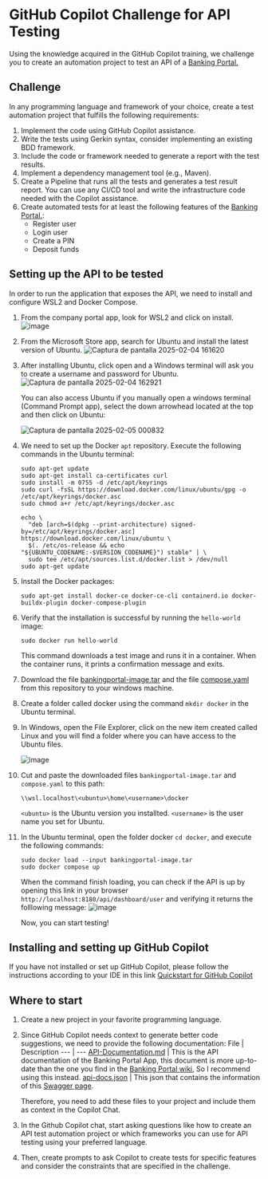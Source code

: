# GitHub Copilot Challenge for API Testing
Using the knowledge acquired in the GitHub Copilot training, we challenge you to create an automation project to test an API of a [Banking Portal.](https://github.com/abhi9720/BankingPortal-API)

## Challenge
In any programming language and framework of your choice, create a test automation project that fulfills the following requirements:
1. Implement the code using GitHub Copilot assistance.
2. Write the tests using Gerkin syntax, consider implementing an existing BDD framework.
3. Include the code or framework needed to generate a report with the test results.
4. Implement a dependency management tool (e.g., Maven).
5. Create a Pipeline that runs all the tests and generates a test result report. You can use any CI/CD tool and write the infrastructure code needed with the Copilot assistance.
6. Create automated tests for at least the following features of the [Banking Portal.](https://github.com/abhi9720/BankingPortal-API):
    - Register user
    - Login user
    - Create a PIN
    - Deposit funds

## Setting up the API to be tested
In order to run the application that exposes the API, we need to install and configure WSL2 and Docker Compose.

1. From the company portal app, look for WSL2 and click on install.
   ![image](https://github.com/user-attachments/assets/d7602fae-6acf-4fee-a66d-d86b0d4c12d9)

2. From the Microsoft Store app, search for Ubuntu and install the latest version of Ubuntu.
   ![Captura de pantalla 2025-02-04 161620](https://github.com/user-attachments/assets/14bddde0-ada4-4dbc-99c3-9d962e9e9051)

3. After installing Ubuntu, click open and a Windows terminal will ask you to create a username and password for Ubuntu.
   ![Captura de pantalla 2025-02-04 162921](https://github.com/user-attachments/assets/08171a3f-11cf-4fe7-8bfa-5310ce6990df)

   You can also access Ubuntu if you manually open a windows terminal (Command Prompt app), select the down arrowhead located at the top and then click on Ubuntu:
   
   ![Captura de pantalla 2025-02-05 000832](https://github.com/user-attachments/assets/9d6010a9-4bfb-46d3-90ee-ffab703c798f)

4. We need to set up the Docker `apt` repository. Execute the following commands in the Ubuntu terminal:
    
    ```
    sudo apt-get update
    sudo apt-get install ca-certificates curl
    sudo install -m 0755 -d /etc/apt/keyrings
    sudo curl -fsSL https://download.docker.com/linux/ubuntu/gpg -o /etc/apt/keyrings/docker.asc
    sudo chmod a+r /etc/apt/keyrings/docker.asc
    
    echo \
      "deb [arch=$(dpkg --print-architecture) signed-by=/etc/apt/keyrings/docker.asc] https://download.docker.com/linux/ubuntu \
      $(. /etc/os-release && echo "${UBUNTU_CODENAME:-$VERSION_CODENAME}") stable" | \
      sudo tee /etc/apt/sources.list.d/docker.list > /dev/null
    sudo apt-get update
    ```

5. Install the Docker packages:

    ```
    sudo apt-get install docker-ce docker-ce-cli containerd.io docker-buildx-plugin docker-compose-plugin
    ```

6. Verify that the installation is successful by running the `hello-world` image:
    ```
    sudo docker run hello-world
    ```
    This command downloads a test image and runs it in a container. When the container runs, it prints a confirmation message and exits.

7. Download the file [bankingportal-image.tar](https://drive.google.com/file/d/1H-BYg3uof64wqhVMdfoGY5figad0BIV4/view?usp=sharing) and the file [compose.yaml](compose.yaml) from this repository to your windows machine.

8. Create a folder called docker using the command `mkdir docker` in the Ubuntu terminal.
   
9. In Windows, open the File Explorer, click on the new item created called Linux and you will find a folder where you can have access to the Ubuntu files.
    
   ![image](https://github.com/user-attachments/assets/65a5875d-b81a-41db-a312-8b1ee151492a)

11. Cut and paste the downloaded files `bankingportal-image.tar` and `compose.yaml` to this path:
    ```
    \\wsl.localhost\<ubuntu>\home\<username>\docker
    ```
    `<ubuntu>` is the Ubuntu version you installted.
    `<username>` is the user name you set for Ubuntu.

12. In the Ubuntu terminal, open the folder docker `cd docker`, and execute the following commands:
    ```
    sudo docker load --input bankingportal-image.tar
    sudo docker compose up
    ```
    When the command finish loading, you can check if the API is up by opening this link in your browser `http://localhost:8180/api/dashboard/user` and verifying it returns the folllowing message:
    ![image](https://github.com/user-attachments/assets/9cfa0b85-168e-4f62-81de-9627de9bb20e)

    Now, you can start testing!

## Installing and setting up GitHub Copilot
If you have not installed or set up GitHub Copilot, please follow the instructions according to your IDE in this link [Quickstart for GitHub Copilot](https://docs.github.com/en/copilot/quickstart?tool=visualstudio)

## Where to start
1. Create a new project in your favorite programming language.
2. Since GitHub Copilot needs context to generate better code suggestions, we need to provide the following documentation:
   File | Description
   --- | ---
   [API-Documentation.md](API-Documentation.md) | This is the API documentation of the Banking Portal App, this document is more up-to-date than the one you find in the [Banking Portal wiki](https://github.com/abhi9720/BankingPortal-API/wiki), So I recommend using this instead.
   [api-docs.json](api-docs.json) | This json that contains the information of this [Swagger page](http://localhost:8180/swagger-ui/index.html).
   
   Therefore, you need to add these files to your project and include them as context in the Copilot Chat.  
4. In the Github Copilot chat, start asking questions like how to create an API test automation project or which frameworks you can use for API testing using your preferred language.
5. Then, create prompts to ask Copilot to create tests for specific features and consider the constraints that are specified in the challenge.
   
